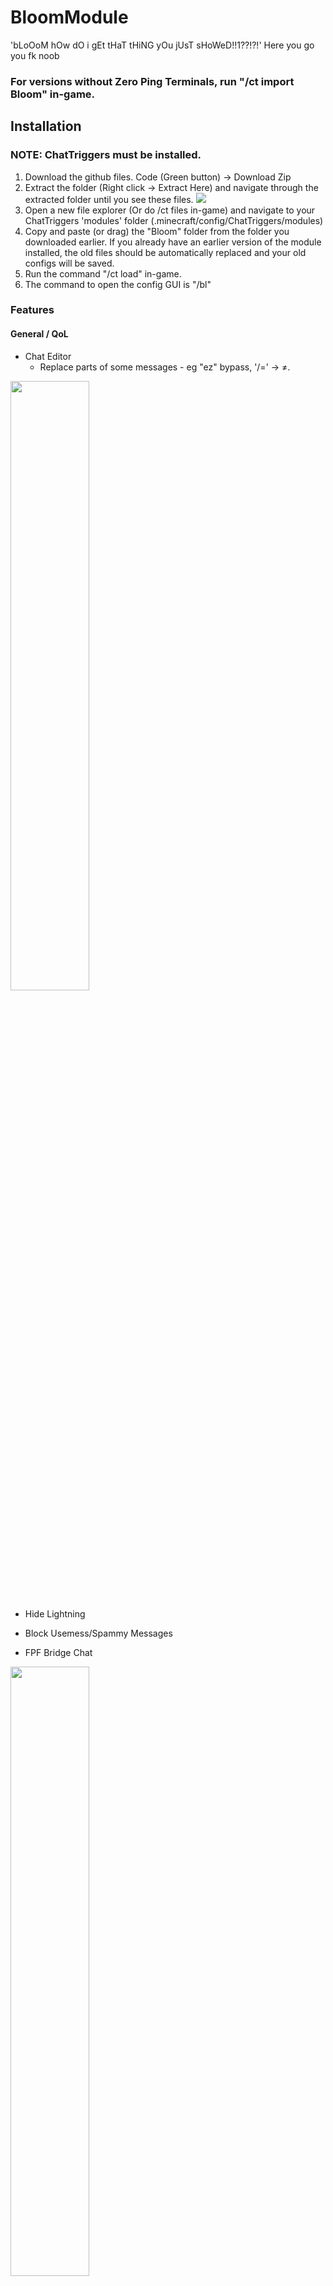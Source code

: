 # BloomModule

'bLoOoM hOw dO i gEt tHaT tHiNG yOu jUsT sHoWeD!!1??!?!'
Here you go you fk noob

### For versions without Zero Ping Terminals, run "/ct import Bloom" in-game.

## Installation

### NOTE: ChatTriggers must be installed.

1. Download the github files. Code (Green button) -> Download Zip
2. Extract the folder (Right click -> Extract Here) and navigate through the extracted folder until you see these files. <img src="https://i.imgur.com/VPbb284.png">
3. Open a new file explorer (Or do /ct files in-game) and navigate to your ChatTriggers 'modules' folder (.minecraft/config/ChatTriggers/modules)
4. Copy and paste (or drag) the "Bloom" folder from the folder you downloaded earlier. If you already have an earlier version of the module installed, the old files should be automatically replaced and your old configs will be saved.
5. Run the command "/ct load" in-game.
6. The command to open the config GUI is "/bl"

### Features

#### General / QoL
- Chat Editor
  - Replace parts of some messages - eg "ez" bypass, '/=' -> ≠.
<img src="https://i.imgur.com/gmVN9ry.png" width=50%>

- Hide Lightning

- Block Usemess/Spammy Messages

- FPF Bridge Chat
<img src="https://i.imgur.com/vPqNutW.png" width=50%>

- Auto Transfer
  - Please do not use this.
<img src="https://i.imgur.com/FwRvHgV.png">

- Auto rejoin reparty
  - Only accepts the last disbanded party, will expire after 10 seconds.

- Auto Reparty
  - Automatically reparty after a dungeon has ended.

- Speed Display Overlay
  - Same as SBA's except it goes past 500.
  <img src="https://i.imgur.com/M8d5uPq.png" width=10%>

- Gyro Range
  - Renders a circle showing the area where mobs will be pulled in.
  <img src="https://i.imgur.com/P25BL6W.png" width=60%>

- Mastery Helper
  - Shows how long left until the wool block disappears in the Mastery Dojo minigame
  - Shows which wool will despawn next

- Stacks Display
  - Shows how many stacks you have on your crimson/terror armor.
  <div class="row">
    <img src="https://i.imgur.com/zTUzmBc.png" width=14%>
    <img src="https://i.imgur.com/RIXAxzY.png">
  </div>

- Toggle Sprint
  - Just makes you automatically sprint lol
  - Customizable and togglable sprint text overlay
  <img src="https://i.imgur.com/5IJ8TCc.png" width=30%>

- Cake Numbers
  - Shows new year cake year in your cake bag
  <img src="https://i.imgur.com/6fmIhh6.png" width=40%>

#### Dungeons
- Zero Ping Terminals
  - Allows clicking on terminals with no cooldown, giving the effect of having 0 ping.
  - WARNING: This may become bannable in the future. The probability of being banned for this currently is low, however there is still some risk.
  - A video showcasing this feature can be watched [Here](https://youtu.be/uGcyKpzsc8M)

- Dungeon warp cooldown
  - Show how long to go before your dungeon cooldown is over and you can warp again.

- Crystal Timer
  - Show how long it took you to grab the crystal in Floor 7 Phase 1.
<img src="https://i.imgur.com/v0jbALN.png" width=50%>

- Custom End Info
  - Change how the information at the end of a dungeon is displayed, including showing your secrets found.
<img src="https://i.imgur.com/CKtJP8f.png">

- Run Overview Overlay
  - Wither doors, Blood Open time (Supports 0 second br), Boss Entry.
<img src="https://i.imgur.com/5CFX0cl.png" width=30%>

- Run Splits Overlay
<img src="https://i.imgur.com/fNeofeu.png" width=30%>

- Spirit Leap Names
  - Shows player's full names under their heads in the spirit leap and ghost leap gui
  - Names are slanted to show the entire username - not cut off like SBE for example.

#### GUI
- Party List Overlay
  - Overlay of all party members and shows who's leader.
  <img src="https://i.imgur.com/RRbmjeX.png" width=30%>


#### Party Finder
- Auto Kick
  - Options to Automatically kick players who join via party finder.
  - Set minimum secrets requirement.
  - Kick specific classes.

- Better Party Finder Message
  - Reformats the party finder message to make it take up less room and buttons to kick, ignore and /pv the player.

- Auto /ds
  - Automatically shows the dungeon stats of players who join via party finder

- Auto /ds Party
  - Automatically run the '/ds p' command which shows the stats of the entire party when you join via party finder.


### Main Commands
- /bl - Open the config GUI

- /bl setkey \<api key> - Set your API key (Required for a lot of features).

- /ds \<player>
  - Shows a player's Dungeon stats including cata level, class levels, class average, secrets found, completions and S and S+ PBs.
<img src="https://i.imgur.com/FzoeREA.png">

- /mem \<player>
  - Shows a player's guild member stats including Weekly guild experience and how long they've been in the guild alongside extra information about the guild itself.
<img src="https://i.imgur.com/91XK3P6.png">

- /skills \<player>
  - Shows a player's skills, skill progress and skill average.

- /check \<player>
  - Check if a player is a scammer (In the SBZ database).

- /mykey
  - Shows stats about your API key including total uses, queries the past minute and the owner.
<img src="https://i.imgur.com/uyckpCS.png">

- /nh \<player>
  - Name History command

#### Misc Commands
- /d - Dungeon Hub
- /go - /g online
- /ai - /party settings allinvite
- /f1 - m7 - /joindungeon \<floor>
- /va \<auctionid> - /viewauction
- /pko - /p kickoffline
- /pd - /p disband
- /pk \<player> - /p kick
- /pt \<player> - /p transfer
- /colors - Show all formatting codes and colors
- /lsb - Warp to lobby then back to Skyblock
- /ld - Warp to lobby, back to Skyblock then to Dungeon Hub
- /ptr - Transfer the party to a random player
- /dontrp \<player> - Don't reparty this player if Auto Reparty is enabled.
- /ping - Show your current ping (Roughly).
- /dontrp \<player> - Auto reparty won't invite this player back